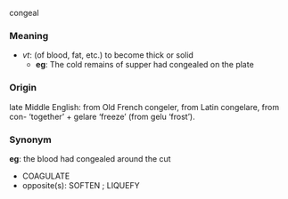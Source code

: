 congeal
### Meaning
+ _vt_: (of blood, fat, etc.) to become thick or solid
	+ __eg__: The cold remains of supper had congealed on the plate

### Origin

late Middle English: from Old French congeler, from Latin congelare, from con- ‘together’ + gelare ‘freeze’ (from gelu ‘frost’).

### Synonym

__eg__: the blood had congealed around the cut

+ COAGULATE
+ opposite(s): SOFTEN ; LIQUEFY


